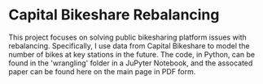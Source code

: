# Capital Bikeshare Rebalancing  
  
This project focuses on solving public bikesharing platform issues with rebalancing. Specifically, I use data from Capital Bikeshare to model the number of bikes at key stations in the future. The code, in Python, can be found in the 'wrangling' folder in a JuPyter Notebook, and the assocated paper can be found here on the main page in PDF form.
